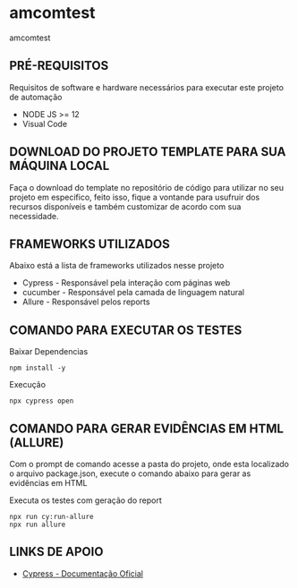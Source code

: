 # amcomtest
amcomtest

## PRÉ-REQUISITOS

Requisitos de software e hardware necessários para executar este projeto de automação

*   NODE JS >= 12
*   Visual Code

## DOWNLOAD DO PROJETO TEMPLATE PARA SUA MÁQUINA LOCAL

Faça o download do template no repositório de código para utilizar no seu projeto em especifico,
feito isso, fique a vontande para usufruir dos recursos disponíveis e
também customizar de acordo com sua necessidade.


## FRAMEWORKS UTILIZADOS

Abaixo está a lista de frameworks utilizados nesse projeto

* Cypress - Responsável pela interação com páginas web
* cucumber - Responsável pela camada de linguagem natural
* Allure - Responsável pelos reports


## COMANDO PARA EXECUTAR OS TESTES

Baixar Dependencias
```
npm install -y
```
Execução
```
npx cypress open
```


## COMANDO PARA GERAR EVIDÊNCIAS EM HTML (ALLURE)

Com o prompt de comando acesse a pasta do projeto, onde esta localizado o arquivo package.json, execute o comando abaixo para gerar as evidências em HTML

Executa os testes com geração do report
```
npx run cy:run-allure
npx run allure
```


## LINKS DE APOIO

* [Cypress - Documentação Oficial](https://docs.cypress.io/)